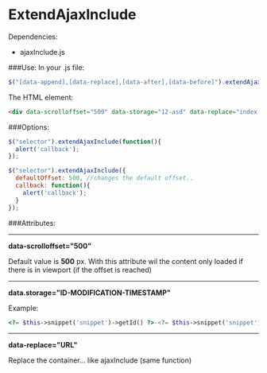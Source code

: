 ExtendAjaxInclude
======

Dependencies:
- ajaxInclude.js


###Use:
In your .js file:
```js
$("[data-append],[data-replace],[data-after],[data-before]").extendAjaxInclude();
```
The HTML element:
```html
<div data-scrolloffset="500" data-storage="12-asd" data-replace="index.html">Hello, world!</div>
```

###Options:
```js
$("selector").extendAjaxInclude(function(){
  alert('callback');
});
```
```js
$("selector").extendAjaxInclude({
  defaultOffset: 500, //changes the default offset..
  callback: function(){
    alert('callback');
  }
});
```

###Attributes:

---

__data-scrolloffset="500"__

Default value is __500__ px.
With this attribute wil the content only loaded if there is in viewport (if the offset is reached)

---

__data.storage="ID-MODIFICATION-TIMESTAMP"__

Example:
```php
<?= $this->snippet('snippet')->getId() ?>-<?= $this->snippet('snippet')->getSnippet()->getModificationDate() ?>
```

---
__data-replace="URL"__

Replace the container... like ajaxInclude (same function)